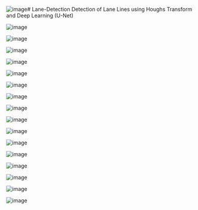 ![image](https://github.com/Namanj1298/Lane-Detection/assets/70903104/3d227561-8717-4552-835e-41bd4fc45b72)# Lane-Detection
Detection of Lane Lines using Houghs Transform and Deep Learning (U-Net)

 ![image](https://github.com/Namanj1298/Lane-Detection/assets/70903104/59f5730e-2cd3-4649-96ee-c28026b4a96b)

![image](https://github.com/Namanj1298/Lane-Detection/assets/70903104/bbe0c677-73c5-4760-9810-5d01b9a05cdd)

![image](https://github.com/Namanj1298/Lane-Detection/assets/70903104/f7c4980b-bbbd-43dc-8ba9-532f89a41d88)

![image](https://github.com/Namanj1298/Lane-Detection/assets/70903104/b923b7e0-fed6-43cd-b523-24926b8a1236)

![image](https://github.com/Namanj1298/Lane-Detection/assets/70903104/de124a2f-b06c-431b-89af-57b77ac3c01c)

![image](https://github.com/Namanj1298/Lane-Detection/assets/70903104/f924b262-aff8-4539-8b49-a6e67d00295b)

![image](https://github.com/Namanj1298/Lane-Detection/assets/70903104/8fbb0e9c-f4ec-4cc8-8652-bfcc737aafbd)

![image](https://github.com/Namanj1298/Lane-Detection/assets/70903104/07f4bf6c-5318-466e-a3d6-02284616227d)

![image](https://github.com/Namanj1298/Lane-Detection/assets/70903104/3847660a-62e1-4afa-b63e-6bc75bbbf4c8)

![image](https://github.com/Namanj1298/Lane-Detection/assets/70903104/bb8f0e18-4814-4d6a-b94c-8a1716f5ff56)

![image](https://github.com/Namanj1298/Lane-Detection/assets/70903104/d4eb9ba0-54f0-4be4-9896-7a5f8e4d7bf1)

![image](https://github.com/Namanj1298/Lane-Detection/assets/70903104/e2976a1c-1a09-4179-8dee-c233a1fbdedc)

![image](https://github.com/Namanj1298/Lane-Detection/assets/70903104/49a12417-2c40-4cff-a60e-b08b48d28c22)

![image](https://github.com/Namanj1298/Lane-Detection/assets/70903104/637e5404-c976-48a2-ac52-bfba727e2c56)

![image](https://github.com/Namanj1298/Lane-Detection/assets/70903104/f364da7e-3463-4313-a377-41123188120f)

![image](https://github.com/Namanj1298/Lane-Detection/assets/70903104/58a9daab-b46e-460c-bdfa-9c3599af795e)















